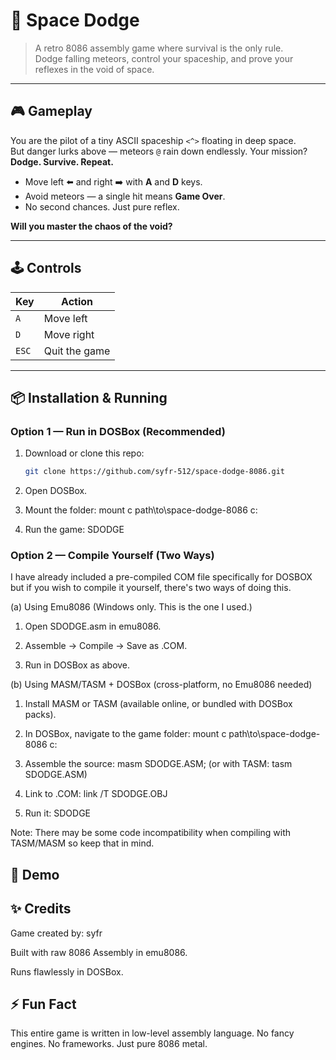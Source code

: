 # 🚀 Space Dodge

> A retro 8086 assembly game where survival is the only rule.  
> Dodge falling meteors, control your spaceship, and prove your reflexes in the void of space.

---

## 🎮 Gameplay

You are the pilot of a tiny ASCII spaceship `<^>` floating in deep space.  
But danger lurks above — meteors `@` rain down endlessly. Your mission? **Dodge. Survive. Repeat.**

- Move left ⬅️ and right ➡️ with **A** and **D** keys.  
- Avoid meteors — a single hit means **Game Over**.  
- No second chances. Just pure reflex.  

**Will you master the chaos of the void?**

---

## 🕹️ Controls

| Key   | Action        |
|-------|---------------|
| `A`   | Move left     |
| `D`   | Move right    |
| `ESC` | Quit the game |

---

## 📦 Installation & Running

### Option 1 — Run in DOSBox (Recommended)
1. Download or clone this repo:
   ```bash
   git clone https://github.com/syfr-512/space-dodge-8086.git
2. Open DOSBox.

3. Mount the folder:
mount c path\to\space-dodge-8086
c:

4. Run the game:
SDODGE

### Option 2 — Compile Yourself (Two Ways)

I have already included a pre-compiled COM file specifically for DOSBOX but if you wish to compile it yourself, there's two ways of doing this.

(a) Using Emu8086 (Windows only. This is the one I used.)

1. Open SDODGE.asm in emu8086.

2. Assemble → Compile → Save as .COM.

3. Run in DOSBox as above.

(b) Using MASM/TASM + DOSBox (cross-platform, no Emu8086 needed)

1. Install MASM or TASM (available online, or bundled with DOSBox packs).

2. In DOSBox, navigate to the game folder:
mount c path\to\space-dodge-8086
c:

3. Assemble the source:
masm SDODGE.ASM;
(or with TASM: tasm SDODGE.ASM)

4. Link to .COM:
link /T SDODGE.OBJ

5. Run it:
SDODGE

Note: There may be some code incompatibility when compiling with TASM/MASM so keep that in mind.

## 🎥 Demo

## ✨ Credits

Game created by: syfr

Built with raw 8086 Assembly in emu8086.

Runs flawlessly in DOSBox.

## ⚡️ Fun Fact

This entire game is written in low-level assembly language.
No fancy engines. No frameworks. Just pure 8086 metal.
